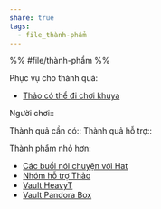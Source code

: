 ```yaml
---
share: true
tags:
  - file_thành-phẩm
---
```


%%
#file/thành-phẩm
%%

Phục vụ cho thành quả:
- [Thảo có thể đi chơi khuya](../Th%C3%A0nh%20qu%E1%BA%A3%20mong%20mu%E1%BB%91n%20(outcome)/Cu%E1%BB%99c%20s%E1%BB%91ng%20kh%C3%B4ng%20t%E1%BA%A1o%20nhi%E1%BB%81u%20c%C4%83ng%20th%E1%BA%B3ng%20cho%20Th%E1%BA%A3o/Th%E1%BA%A3o%20c%C3%B3%20th%E1%BB%83%20%C4%91i%20ch%C6%A1i%20khuya.md)

Người chơi:: 

Thành quả cần có::
Thành quả hỗ trợ::

Thành phẩm nhỏ hơn:
- [Các buổi nói chuyện với Hat](./C%C3%A1c%20bu%E1%BB%95i%20n%C3%B3i%20chuy%E1%BB%87n%20v%E1%BB%9Bi%20Hat.md)
- [Nhóm hỗ trợ Thảo](./Nh%C3%B3m%20h%E1%BB%97%20tr%E1%BB%A3%20Th%E1%BA%A3o.md)
- [Vault HeavyT](./Vault%20HeavyT.md)
- [Vault Pandora Box](./Vault%20Pandora%20Box.md)

